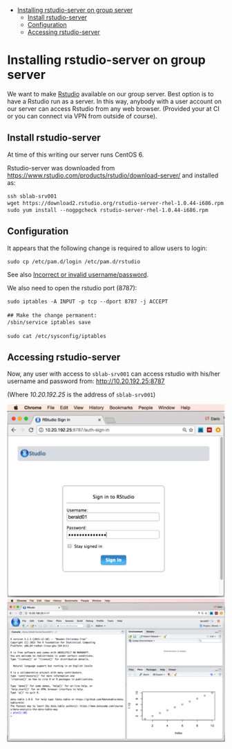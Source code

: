 <!-- MarkdownTOC -->

- [Installing rstudio-server on group server](#installing-rstudio-server-on-group-server)
    - [Install rstudio-server](#install-rstudio-server)
    - [Configuration](#configuration)
    - [Accessing rstudio-server](#accessing-rstudio-server)

<!-- /MarkdownTOC -->


Installing rstudio-server on group server
=========================================

We want to make [Rstudio](https://www.rstudio.com/) available on our group server.
Best option is to have a Rstudio run as a server. In this way, anybody with a user account on our
server can access Rstudio from any web browser. (Provided your at CI or you can connect 
via VPN from outside of course).

Install rstudio-server
----------------------

At time of this writing our server runs CentOS 6. 

Rstudio-server was downloaded from https://www.rstudio.com/products/rstudio/download-server/ 
and installed as:

```
ssh sblab-srv001
wget https://download2.rstudio.org/rstudio-server-rhel-1.0.44-i686.rpm
sudo yum install --nogpgcheck rstudio-server-rhel-1.0.44-i686.rpm
```

Configuration
-------------

It appears that the following change is required to allow users to login:

```
sudo cp /etc/pam.d/login /etc/pam.d/rstudio
```

See also [Incorrect or invalid username/password](https://support.rstudio.com/hc/en-us/community/posts/200659796-Error-Incorrect-or-invalid-username-password).

We also need to open the rstudio port (8787): 

```
sudo iptables -A INPUT -p tcp --dport 8787 -j ACCEPT

## Make the change permanent:
/sbin/service iptables save

sudo cat /etc/sysconfig/iptables
```

Accessing rstudio-server
------------------------

Now, any user with access to `sblab-srv001` can access rstudio with his/her username and password from: http://10.20.192.25:8787

(Where _10.20.192.25_ is the address of `sblab-srv001`)

<img src=pics/rstudio-server-login.png width=600>

<img src=pics/rstudio-front.png width=600>

